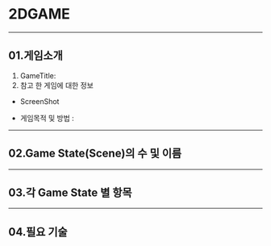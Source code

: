 # 2DGAME
------------------
## 01.**게임소개**
 1. GameTitle:
 2. 참고 한 게임에 대한 정보
 - ScreenShot
 
 - 게임목적 및 방법
   :
   
 ---------------------  
 ## 02.**Game State(Scene)의 수 및 이름**
 
 
 ---------------------
 ## 03.**각 Game State 별 항목**
 
 
 ----------------------
 ## 04.필요 기술
 
 
 
 
